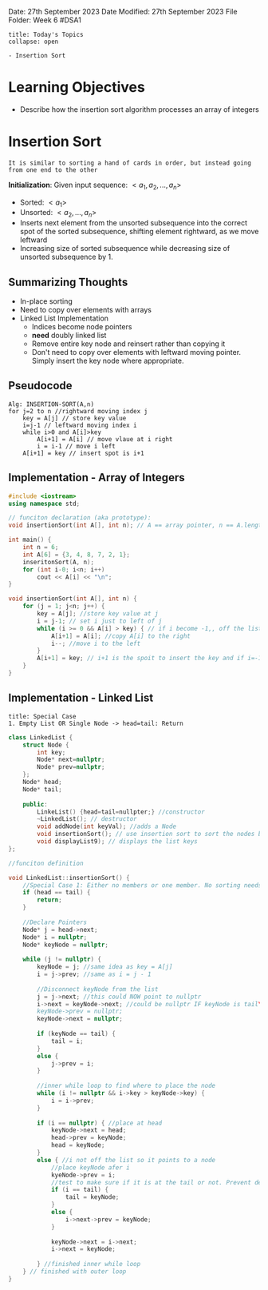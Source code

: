 Date: 27th September 2023
Date Modified: 27th September 2023
File Folder: Week 6
#DSA1

```ad-abstract
title: Today's Topics
collapse: open

- Insertion Sort

```

# Learning Objectives

- Describe how the insertion sort algorithm processes an array of integers
# Insertion Sort

```ad-note
It is similar to sorting a hand of cards in order, but instead going from one end to the other
```

**Initialization**: Given input sequence: $< a_1, a_2, ..., a_n>$
- Sorted: $<a_1>$
- Unsorted: $<a_2,...,a_n>$
- Inserts next element from the unsorted subsequence into the correct spot of the sorted subsequence, shifting element rightward, as we move leftward
- Increasing size of sorted subsequence while decreasing size of unsorted subsequence by 1.

## Summarizing Thoughts

- In-place sorting
- Need to  copy over elements with arrays
- Linked List Implementation
	- Indices become node pointers
	- **need** doubly linked list
	- Remove entire key node and reinsert rather than copying it
	- Don't need to copy over elements with leftward moving pointer. Simply insert the key node where appropriate.

## Pseudocode

```
Alg: INSERTION-SORT(A,n)
for j=2 to n //rightward moving index j
	key = A[j] // store key value
	i=j-1 // leftward moving index i
	while i>0 and A[i]>key
		A[i+1] = A[i] // move vlaue at i right
		i = i-1 // move i left
	A[i+1] = key // insert spot is i+1
```

## Implementation - Array of Integers

```c++
#include <iostream>
using namespace std;

// funciton declaration (aka prototype):
void insertionSort(int A[], int n); // A == array pointer, n == A.length

int main() {
	int n = 6;
	int A[6] = {3, 4, 8, 7, 2, 1};
	inseritonSort(A, n);
	for (int i-0; i<n; i++) 
		cout << A[i] << "\n";
}

void insertionSort(int A[], int n) {
	for (j = 1; j<n; j++) {
		key = A[j]; //store key value at j
		i = j-1; // set i just to left of j
		while (i >= 0 && A[i] > key) { // if i become -1,, off the list/array
			A[i+1] = A[i]; //copy A[i] to the right
			i--; //move i to the left
		}
		A[i+1] = key; // i+1 is the spoit to insert the key and if i=-1, it is the front at 0
	}
}
```


## Implementation - Linked List

```ad-summary
title: Special Case
1. Empty List OR Single Node -> head=tail: Return
```



```c++
class LinkedList {
	struct Node {
		int key;
		Node* next=nullptr;
		Node* prev=nullptr;
	};
	Node* head;
	Node* tail;
	
	public:
		LinkeList() {head=tail=nullpter;} //constructor
		~LinkedList(); // destructor
		void addNode(int keyVal); //adds a Node 
		void insertionSort(); // use insertion sort to sort the nodes by key
		void displayList9); // displays the list keys
};

//funciton definition

void LinkedList::insertionSort() {
	//Special Case 1: Either no members or one member. No sorting needs to happen
	if (head == tail) {
		return;
	}
	
	//Declare Pointers
	Node* j = head->next;
	Node* i = nullptr;
	Node* keyNode = nullptr;
	
	while (j != nullptr) {
		keyNode = j; //same idea as key = A[j]
		i = j->prev; //same as i = j - 1
		
		//Disconnect keyNode from the list
		j = j->next; //this could NOW point to nullptr
		i->next = keyNode->next; //could be nullptr IF keyNode is tail\
		keyNode->prev = nullptr;
		keyNode->next = nullptr;
		
		if (keyNode == tail) {
			tail = i;
		}
		else {
			j->prev = i;
		}
		
		//inner while loop to find where to place the node
		while (i != nullptr && i->key > keyNode->key) {
			i = i->prev;
		}
		
		if (i == nullptr) { //place at head
			keyNode->next = head;
			head->prev = keyNode;
			head = keyNode;
		}
		else { //i not off the list so it points to a node
			//place keyNode afer i
			kyeNode->prev = i;
			//test to make sure if it is at the tail or not. Prevent dereferencing nullptr
			if (i == tail) {
				tail = keyNode;
			}
			else {
				i->next->prev = keyNode;
			}
			
			keyNode->next = i->next;
			i->next = keyNode;
			
		} //finished inner while loop
	} // finished with outer loop
}
```




